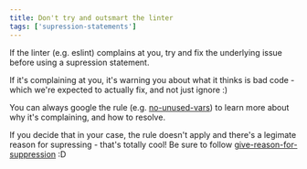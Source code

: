 ```yaml
---
title: Don't try and outsmart the linter
tags: ['supression-statements']
---
```


If the linter (e.g. eslint) complains at you, try and fix the underlying issue before using a supression statement.

If it's complaining at you, it's warning you about what it thinks is bad code - which we're expected to actually fix, and not just ignore :)

You can always google the rule (e.g. [no-unused-vars](https://eslint.org/docs/latest/rules/no-unused-vars)) to learn more about why it's complaining, and how to resolve.

If you decide that in your case, the rule doesn't apply and there's a legimate reason for supressing - that's totally cool! Be sure to follow [give-reason-for-suppression](https://programming.protips.wiki/give-reason-for-suppression/) :D
